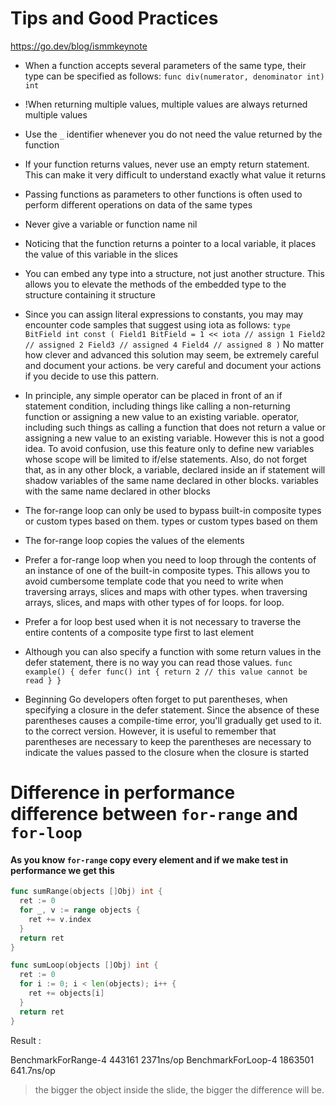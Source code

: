 # Tips and Good Practices

https://go.dev/blog/ismmkeynote

- When a function accepts several parameters of the same type, their type
  can be specified as follows:
  `func div(numerator, denominator int) int `

- !When returning multiple values, multiple values are always returned
  multiple values

- Use the `_` identifier whenever you do not need the value returned by the function

- If your function returns values, never use an empty
  return statement. This can make it very difficult to understand
  exactly what value it returns

- Passing functions as parameters to other functions is often used to perform different operations on data of the same
  types

- Never give a variable or
  function name nil

- Noticing that the function returns
  a pointer to a local variable, it places the value of this variable in the slices

- You can embed any type into a structure, not just another structure.
  This allows you to elevate the methods of the embedded type to the structure containing it
  structure

- Since you can assign literal expressions to constants, you may
  may encounter code samples that suggest using iota
  as follows:
  `type BitField int
const (
 Field1 BitField = 1 << iota // assign 1
 Field2 // assigned 2
 Field3 // assigned 4
 Field4 // assigned 8
)`
  No matter how clever and advanced this solution may seem, be extremely careful and document your actions.
  be very careful and document your actions if you decide to use this pattern.

- In principle, any simple operator can be placed in front of an if statement condition, including things like calling a non-returning function or assigning a new value to an existing variable.
  operator, including such things as calling a function that does not return a value or assigning a new value to an existing variable. However
  this is not a good idea. To avoid confusion, use this feature only to define new variables whose scope will be limited to if/else statements.
  Also, do not forget that, as in any other block, a variable,
  declared inside an if statement will shadow variables of the same name declared in other blocks.
  variables with the same name declared in other blocks

- The for-range loop can only be used to bypass built-in composite types or custom types based on them.
  types or custom types based on them

- The for-range loop copies the values of the elements

- Prefer a for-range loop when you need to loop through the contents of an instance of one of the built-in composite types. This allows you to avoid cumbersome template code that you need to write when traversing arrays, slices and maps with other types.
  when traversing arrays, slices, and maps with other types of for loops.
  for loop.

- Prefer a for loop best used
  when it is not necessary to traverse the entire contents of a composite type
  first to last element

- Although you can also specify a function with some return values in the defer statement, there is no way you can read those values.
  `func example() {
 defer func() int {
 return 2 // this value cannot be read
 }
}`

- Beginning Go developers often forget to put parentheses,
  when specifying a closure in the defer statement. Since the absence of these
  parentheses causes a compile-time error, you'll gradually get used to it.
  to the correct version. However, it is useful to remember that parentheses are necessary to keep the
  parentheses are necessary to indicate the values passed to the closure
  when the closure is started

# Difference in performance difference between `for-range` and `for-loop`

#### As you know `for-range` copy every element and if we make test in performance we get this

```go
func sumRange(objects []Obj) int {
  ret := 0
  for _, v := range objects {
    ret += v.index
  }
  return ret
}

func sumLoop(objects []Obj) int {
  ret := 0
  for i := 0; i < len(objects); i++ {
    ret += objects[i]
  }
  return ret
}
```

Result :

BenchmarkForRange-4 443161 2371ns/op
BenchmarkForLoop-4 1863501 641.7ns/op

> the bigger the object inside the slide, the bigger the difference will be.
